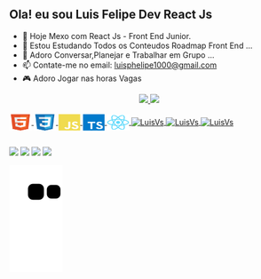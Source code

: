 ## Ola! eu sou Luis Felipe Dev React Js 


- 🔭 Hoje Mexo com React Js - Front End Junior.
- 🌱 Estou Estudando Todos os Conteudos Roadmap Front End  ...
- 💬 Adoro Conversar,Planejar e Trabalhar em Grupo ...
- 📫 Contate-me no email: luisphelipe1000@gmail.com
- 🎮 Adoro Jogar nas horas Vagas

<div align="center">
  <a href="https://github.com/GuilhaoF">
  <img height="180em" src="https://github-readme-stats.vercel.app/api?username=guilhaof&show_icons=true&theme=dracula&include_all_commits=true&count_private=true"/>
  <img height="180em" src="https://github-readme-stats.vercel.app/api/top-langs/?username=guilhaof&layout=compact&langs_count=7&theme=dracula"/>
</div
<div style="display: inline_block"><br>
  <img align="center" alt="Luis-HTML" height="30" width="40" src="https://raw.githubusercontent.com/devicons/devicon/master/icons/html5/html5-original.svg">
  <img align="center" alt="Luis-CSS" height="30" width="40" src="https://raw.githubusercontent.com/devicons/devicon/master/icons/css3/css3-original.svg">
  <img align="center" alt="luis-Js" height="30" width="40" src="https://raw.githubusercontent.com/devicons/devicon/master/icons/javascript/javascript-plain.svg">
  <img align="center" alt="Luis-Ts" height="30" width="40" src="https://raw.githubusercontent.com/devicons/devicon/master/icons/typescript/typescript-plain.svg">
  <img align="center" alt="Luis-React" height="30" width="40" src="https://raw.githubusercontent.com/devicons/devicon/master/icons/react/react-original.svg">
  <img align="center" alt="LuisVs" height="30" width="40" src="https://cdn.jsdelivr.net/gh/devicons/devicon/icons/vscode/vscode-original-wordmark.svg">
  <img align="center" alt="LuisVs" height="30" width="40" src="https://cdn.jsdelivr.net/gh/devicons/devicon/icons/npm/npm-original-wordmark.svg">
  <img align="center" alt="LuisVs" height="30" width="40" src="https://cdn.jsdelivr.net/gh/devicons/devicon/icons/figma/figma-original.svg">
    
</div>

 ##
  
  <div>
  <a href="https://instagram.com/forsythe.js" target="_blank"><img src="https://img.shields.io/badge/-Instagram-%23E4405F?style=for-the-badge&logo=instagram&logoColor=white" target="_blank"></a>
 <a href="https://discord.gg/" target="_blank"><img src="https://img.shields.io/badge/Discord-7289DA?style=for-the-badge&logo=discord&logoColor=white" target="_blank"></a> 
  <a href = "mailto:luisphelipe1000@gmail.com"><img src="https://img.shields.io/badge/-Gmail-%23333?style=for-the-badge&logo=gmail&logoColor=white" target="_blank"></a>
  <a href="https://www.linkedin.com/in/luis-f-33479311a" target="_blank"><img src="https://img.shields.io/badge/-LinkedIn-%230077B5?style=for-the-badge&logo=linkedin&logoColor=white" target="_blank"></a> 
    
![Snake animation](https://github.com/Guilhaof/Guilhaof/blob/output/github-contribution-grid-snake.svg)
    
  </div>
  
